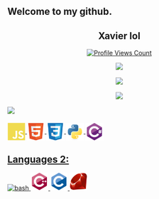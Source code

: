 ## Welcome to my github. 

<h2 align="center">Xavier lol</h2>
<a href="https://github.com/xavierontop">
  <p align="center">
    <img src="https://komarev.com/ghpvc/?username=xavierontop" alt="Profile Views Count">
  </p>
</a>

<p align="center">
  <img src="https://github-readme-stats.vercel.app/api/?username=xavierontop&title_color=4F8CC9&text_color=9f9f9f&show_icons=true&bg_color=00000000&hide_border=true&icon_color=4F8CC9&hide_title=true&count_private=true" />
</p>

<p align="center">
  <img src="https://github-profile-trophy.vercel.app/?username=xavierontop&theme=nord&margin-w=15&margin-h=15&column=7" />
</p>

<a href="https://discord.com/users/868997319817842849">
  <p align="center">
    <img src="https://lanyard-profile-readme.vercel.app/api/868997319817842849" />
  </p>
<img height="180em" src="https://github-readme-stats.vercel.app/api/top-langs/?username=xavierontop&layout=compact&langs_count=7&theme=dracula"/>

<div style="display: inline_block"><br>
  <a href="https://www.javascript.com/" target="_blank">
  <img align="center" alt="Rafa-Js" height="40" width="40" src="https://raw.githubusercontent.com/devicons/devicon/master/icons/javascript/javascript-plain.svg">
</a>
  <a href="https://HTML.com" target="_blank">
  <img align="center" alt="Rafa-HTML" height="40" width="40" src="https://raw.githubusercontent.com/devicons/devicon/master/icons/html5/html5-original.svg">
</a>
  <a href="https://developer.mozilla.org/es/docs/Web/CSS" target="_blank">
  <img align="center" alt="Rafa-CSS" height=40" width="40" src="https://raw.githubusercontent.com/devicons/devicon/master/icons/css3/css3-original.svg">
</a>
  <a href="https://www.python.org/" target="_blank">
  <img align="center" alt="Rafa-Python" height="40" width="40" src="https://raw.githubusercontent.com/devicons/devicon/master/icons/python/python-original.svg">
</a>
  <a href="https://www.w3schools.com/cs/index.php" target="_blank">
  <img align="center" alt="Rafa-Csharp" height="40" width="40" src="https://raw.githubusercontent.com/devicons/devicon/master/icons/csharp/csharp-original.svg">
</div>

<div>

## Languages 2:
</a>
  <a href="https://www.gnu.org/software/bash/" target="_blank">
  <img src="https://www.vectorlogo.zone/logos/gnu_bash/gnu_bash-icon.svg" alt="bash" width="40" height="40"/>
</a>
  <a href="https://www.w3schools.com/cpp/" target="_blank">
  <img src="https://raw.githubusercontent.com/devicons/devicon/master/icons/cplusplus/cplusplus-original.svg" alt="cplusplus" width="40" height="40"/>
</a>
  <a href="https://www.cprogramming.com/" target="_blank">
  <img src="https://raw.githubusercontent.com/devicons/devicon/master/icons/c/c-original.svg" alt="c" width="40" height="40"/>
</a>
  <a href="https://www.ruby-lang.org/en/" target="_blank">
  <img src="https://raw.githubusercontent.com/devicons/devicon/master/icons/ruby/ruby-original.svg" alt="c" width="40" height="40"/>
</a>
</div>
